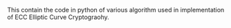 This contain the code in python of various algorithm used in implementation of ECC Elliptic Curve Cryptograohy.
